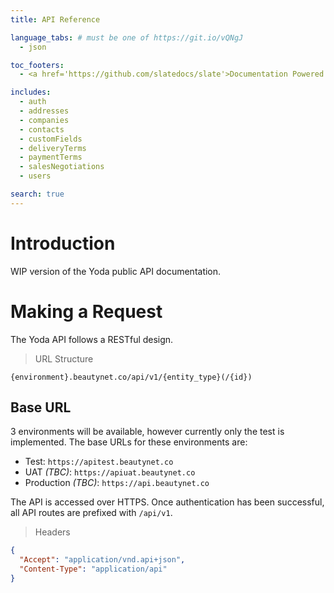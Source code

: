 ```yaml
---
title: API Reference

language_tabs: # must be one of https://git.io/vQNgJ
  - json

toc_footers:
  - <a href='https://github.com/slatedocs/slate'>Documentation Powered by Slate</a>

includes:
  - auth
  - addresses
  - companies
  - contacts
  - customFields
  - deliveryTerms
  - paymentTerms
  - salesNegotiations
  - users

search: true
---
```


# Introduction

WIP version of the Yoda public API documentation. 

# Making a Request

The Yoda API follows a RESTful design.

> URL Structure

```
{environment}.beautynet.co/api/v1/{entity_type}(/{id})
```

## Base URL

3 environments will be available, however currently only the test is implemented. The base URLs for these environments are:

- Test: `https://apitest.beautynet.co`
- UAT _(TBC)_: `https://apiuat.beautynet.co`
- Production _(TBC)_: `https://api.beautynet.co`

The API is accessed over HTTPS. Once authentication has been successful, all API routes are prefixed with `/api/v1`.

> Headers

```json
{
  "Accept": "application/vnd.api+json",
  "Content-Type": "application/api"
}
```
